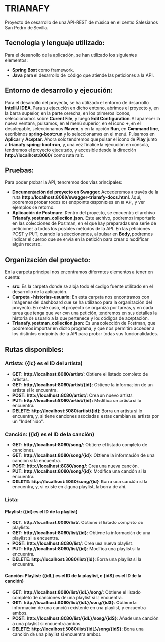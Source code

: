 # TRIANAFY
Proyecto de desarrollo de una API-REST de música en el centro Salesianos San Pedro de Sevilla.

## Tecnología y lenguaje utilizado:
Para el desarrollo de la aplicación, se han utilizado los siguientes elementos:
- **Spring Boot** como framework.
- **Java** para el desarrollo del código que atiende las peticiones a la API.

## Entorno de desarrollo y ejecución:
Para el desarrollo del proyecto, se ha utilizado el entorno de desarrollo **IntelliJ IDEA**. Para su ejecución en dicho entorno, abrimos el proyecto y,
en la barra superior, en la parte derecha, en los primeros iconos, seleccionamos sobre **Curent File**, y luego **Edit Configuration**. Al aparecer la nueva
ventana, pulsamos, en el menú superior, en el icono **+**, en el desplegable, seleccionamos **Maven**, y en la opción **Run**, en **Command line**, escribimos
**spring-boot:run** y lo seleccionamos en el menú. Pulsamos en **Aplicar** y **Aceptar**.
Ahora solo tendremos que pulsar el icono de **Play** junto a **trianafy spring-boot:run**, y, una vez finalice la ejecución en consola, tendremos el proyecto ejecutado,
y accesible desde la dirección **http://localhost:8080/** como ruta raíz.

## Pruebas:
Para poder probar la API, tendremos dos vías principales:
- **Documentación del proyecto en Swagger**: Accederemos a través de la ruta **http://localhost:8080/swagger-trianafy-docs.html**. Aquí, podremos probar todos los endpoints
disponibles en la API, y ver ejemplos de retorno.
- **Aplicación de Postman:**: Dentro del proyecto, se encuentra el archivo **Trianafy.postman_collection.json**. Este archivo, podremos importarlo en las colecciones de Postman,
en el que hay preparadas una serie de peticiones a todos los posibles métodos de la API. En las peticiones POST y PUT, cuando la seleccionemos, al pulsar en **Body**, podremos
indicar el cuerpo que se envía en la petición para crear o modificar algún recurso.

## Organización del proyecto:
En la carpeta principal nos encontramos diferentes elementos a tener en cuenta:
- **src**: Es la carpeta donde se aloja todo el código fuente utilizado en el desarrollo de la aplicación.
- **Carpeta - historias-usuario**: En esta carpeta nos encontramos con imágenes del dashboard que se ha utilizado para la organización del proyecto. En este caso, el proyecto se
organiza por tareas, y en cada tarea que tenga que ver con una petición, tendremos en sus detalles la historia de usuario a la que pertenece y los códigos de aceptación.
- **Trianafy.postman_collection.json**: Es una colección de Postman, que podremos importar en dicho programa, y que nos permitirá acceder a los distintos endpoints de la API para
probar todas sus funcionalidades.

## Rutas disponibles:
### Artista: ({id} es el ID del artista)
- **GET: http://localhost:8080/artist/**: Obtiene el listado completo de artistas.
- **GET: http://localhost:8080/artist/{id}**: Obtiene la información de un artista si lo encuentra.
- **POST: http://localhost:8080/artist/**: Crea un nuevo artista.
- **PUT: http://localhost:8080/artist/{id}**: Modifica un artista si lo encuentra.
- **DELETE: http://localhost:8080/artist/{id}**: Borra un artista si lo encuentra, y, si tiene canciones asociadas, estas cambian su artista por un "Indefinido".

### Canción: ({id} es el ID de la canción)
- **GET: http://localhost:8080/song/**: Obtiene el listado completo de canciones.
- **GET: http://localhost:8080/song/{id}**: Obtiene la información de una canción si la encuentra.
- **POST: http://localhost:8080/song/**: Crea una nueva canción.
- **PUT: http://localhost:8080/song/{id}**: Modifica una canción si la encuentra.
- **DELETE: http://localhost:8080/song/{id}**: Borra una canción si la encuentra, y, si existe en alguna playlist, la borra de ahí.

### Lista:
#### Playlist: ({id} es el ID de la playlist)
- **GET: http://localhost:8080/list/**: Obtiene el listado completo de playlists.
- **GET: http://localhost:8080/list/{id}**: Obtiene la información de una playlist si la encuentra.
- **POST: http://localhost:8080/list/**: Crea una nueva playlist.
- **PUT: http://localhost:8080/list/{id}**: Modifica una playlist si la encuentra.
- **DELETE: http://localhost:8080/list/{id}**: Borra una playlist si la encuentra.

#### Canción-Playlist: ({idL} es el ID de la playlist, e {idS} es el ID de la canción)
- **GET: http://localhost:8080/list/{idL}/song/**: Obtiene el listado completo de canciones de una playlist si la encuentra.
- **GET: http://localhost:8080/list/{idL}/song/{idS}**: Obtiene la información de una canción existente en una playlist, y encuentra ambos.
- **POST: http://localhost:8080/list/{idL}/song/{idS}**: Añade una canción a una playlist si encuentra ambos.
- **DELETE: http://localhost:8080/list/{idL}/song/{idS}**: Borra una canción de una playlist si encuentra ambos.